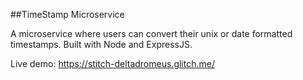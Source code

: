 ##TimeStamp Microservice

A microservice where users can convert their unix or date formatted timestamps.
Built with Node and ExpressJS.

Live demo: https://stitch-deltadromeus.glitch.me/
